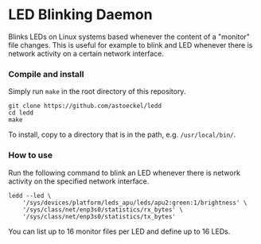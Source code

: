 # LED Blinking Daemon

Blinks LEDs on Linux systems based whenever the content of a "monitor" file changes. This is useful for example to blink and LED whenever there is network activity on a certain network interface.

### Compile and install

Simply run `make` in the root directory of this repository.

```
git clone https://github.com/astoeckel/ledd
cd ledd
make
```

To install, copy to a directory that is in the path, e.g. `/usr/local/bin/`.

### How to use

Run the following command to blink an LED whenever there is network activity on the specified network interface.

```
ledd --led \
	'/sys/devices/platform/leds_apu/leds/apu2:green:1/brightness' \
	'/sys/class/net/enp3s0/statistics/rx_bytes' \
	'/sys/class/net/enp3s0/statistics/tx_bytes'
```

You can list up to 16 monitor files per LED and define up to 16 LEDs.

